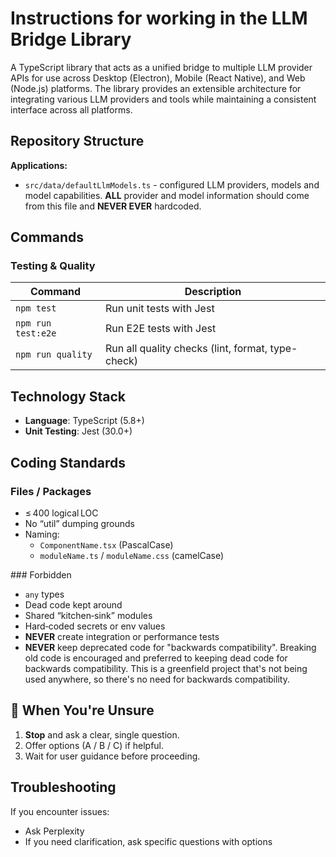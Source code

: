 # Instructions for working in the LLM Bridge Library

A TypeScript library that acts as a unified bridge to multiple LLM provider APIs for use across Desktop (Electron), Mobile (React Native), and Web (Node.js) platforms. The library provides an extensible architecture for integrating various LLM providers and tools while maintaining a consistent interface across all platforms.

## Repository Structure

**Applications:**

- `src/data/defaultLlmModels.ts` - configured LLM providers, models and model capabilities. **ALL** provider and model information should come from this file and **NEVER EVER** hardcoded.

## Commands

### Testing & Quality

| Command            | Description                                       |
| ------------------ | ------------------------------------------------- |
| `npm test`         | Run unit tests with Jest                          |
| `npm run test:e2e` | Run E2E tests with Jest                           |
| `npm run quality`  | Run all quality checks (lint, format, type-check) |

## Technology Stack

- **Language**: TypeScript (5.8+)
- **Unit Testing**: Jest (30.0+)

## Coding Standards

### Files / Packages

- ≤ 400 logical LOC
- No “util” dumping grounds
- Naming:
  - `ComponentName.tsx` (PascalCase)
  - `moduleName.ts` / `moduleName.css` (camelCase)

### Forbidden

- `any` types
- Dead code kept around
- Shared “kitchen‑sink” modules
- Hard‑coded secrets or env values
- **NEVER** create integration or performance tests
- **NEVER** keep deprecated code for "backwards compatibility". Breaking old code is encouraged and preferred to keeping dead code for backwards compatibility. This is a greenfield project that's not being used anywhere, so there's no need for backwards compatibility.

## 🤔 When You're Unsure

1. **Stop** and ask a clear, single question.
2. Offer options (A / B / C) if helpful.
3. Wait for user guidance before proceeding.

## Troubleshooting

If you encounter issues:

- Ask Perplexity
- If you need clarification, ask specific questions with options

